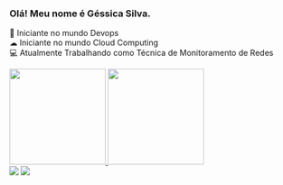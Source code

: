 ### Olá! Meu nome é Géssica Silva.

🌱 Iniciante no mundo Devops <br>
☁ Iniciante no mundo Cloud Computing <br>
💻 Atualmente Trabalhando como Técnica de Monitoramento de Redes

<div "align="center">
   <a href="https://github.com/gessicasilva">
   <img height="170em" src="https://github-readme-stats.vercel.app/api?username=gessicasilva&show_icons=true&theme=tokyonight&include_all_commits=true&count_private=true"/>
   <img height="170em" src="https://github-readme-stats.vercel.app/api/top-langs/?username=gessicasilva&layout=compact&langs_count=7&theme=tokyonight"/>
</div>
  
<div>
   <a href =https://www.linkedin.com/in/gessica-batista/><img src="https://img.shields.io/badge/linkedin-%230077B5.svg?&style=for-the-badge&logo=linkedin&logoColor=white" /></a>
   <a href = "mailto:gessicabatista@live.com"><img src="https://img.shields.io/badge/Microsoft_Outlook-0078D4?style=for-the-badge&logo=microsoft-outlook&logoColor=white"></a>
</div>
